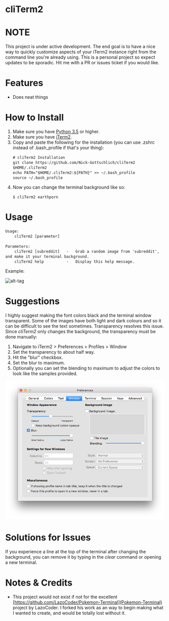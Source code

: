 # cliTerm2

# NOTE

This project is under active development. The end goal is to have a nice way to quickly customize aspects of your iTerm2 instance right from the command line you're already using. This is a personal project so expect updates to be sporadic. Hit me with a PR or issues ticket if you would like.

# Features

- Does neat things

# How to Install

1. Make sure you have [Python 3.5](https://www.python.org/downloads/mac-osx/) or higher.
2. Make sure you have [iTerm2](http://www.iterm2.com/downloads.html).
3. Copy and paste the following for the installation (you can use .zshrc instead of .bash_profile if that's your thing):
    ```
    # cliTerm2 Installation
    git clone https://github.com/Nick-Gottschlich/cliTerm2 $HOME/.cliTerm2
    echo PATH="$HOME/.cliTerm2:${PATH}" >> ~/.bash_profile
    source ~/.bash_profile
    ```
4. Now you can change the terminal background like so:
    ```
    $ cliTerm2 earthporn
    ```

# Usage

```
Usage:
    cliTerm2 [parameter]

Parameters:
    cliTerm2 [subreddit]   -   Grab a random image from 'subreddit', and make it your terminal background.
    cliTerm2 help          -   Display this help message.
```

Example:

![alt-tag](Samples/usage.gif)

# Suggestions

I highly suggest making the font colors black and the terminal window transparent. Some of the images have both light and dark colours and so it can be difficult to see the text sometimes. Transparency resolves this issue. Since *cliTerm2* only changes the background, the transparency must be done manually:

1. Navigate to iTerm2 > Preferences > Profiles > Window
2. Set the transparency to about half way.
3. Hit the "blur" checkbox.
4. Set the blur to maximum.
5. Optionally you can set the blending to maximum to adjust the colors to look like the samples provided.

![alt-tag](Samples/transparency_setting.png)

# Solutions for Issues

If you experience a line at the top of the terminal after changing the background, you can remove it by typing in the *clear* command or opening a new terminal.

# Notes & Credits

- This project would not exist if not for the excellent [https://github.com/LazoCoder/Pokemon-Terminal](Pokemon-Terminal) project by LazoCoder. I forked his work as an way to begin making what I wanted to create, and would be totally lost without it.
